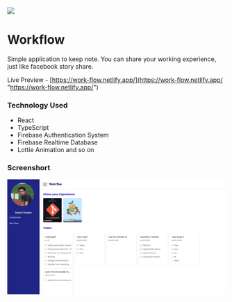 <img src="https://github.com/saadh393/work-flow/blob/main/src/images/logoLow.png?raw=true" width='100px'/>

# Workflow

Simple application to keep note. You can share your working experience, just like facebook story share.

Live Preview - [https://work-flow.netlify.app/](https://work-flow.netlify.app/ "https://work-flow.netlify.app/")

### Technology Used

- React
- TypeScript
- Firebase Authentication System
- Firebase Realtime Database
- Lottie Animation and so on

### Screenshort

![NotifyMe](https://raw.githubusercontent.com/saadh393/notify-me/main/screenshort.png "Notify Me")
